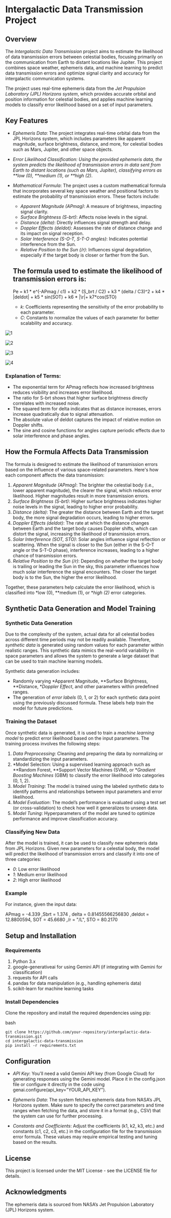 # Intergalactic Data Transmission Project

## Overview

The *Intergalactic Data Transmission* project aims to estimate the likelihood of data transmission errors between celestial bodies, focusing primarily on the communication from Earth to distant locations like Jupiter. This project combines space weather, ephemeris data, and machine learning to predict data transmission errors and optimize signal clarity and accuracy for intergalactic communication systems.

The project uses real-time ephemeris data from the *Jet Propulsion Laboratory (JPL) Horizons system*, which provides accurate orbital and position information for celestial bodies, and applies machine learning models to classify error likelihood based on a set of input parameters.

## Key Features

- *Ephemeris Data*: The project integrates real-time orbital data from the JPL Horizons system, which includes parameters like apparent magnitude, surface brightness, distance, and more, for celestial bodies such as Mars, Jupiter, and other space objects.
- *Error Likelihood Classification: Using the provided ephemeris data, the system predicts the likelihood of transmission errors in data sent from Earth to distant locations (such as Mars, Jupiter), classifying errors as **low (0), **medium (1), or **high (2)*.
- *Mathematical Formula*: The project uses a custom mathematical formula that incorporates several key space weather and positional factors to estimate the probability of transmission errors. These factors include:
    - *Apparent Magnitude (APmag)*: A measure of brightness, impacting signal clarity.
    - *Surface Brightness (S-brt)*: Affects noise levels in the signal.
    - *Distance (delta)*: Directly influences signal strength and delay.
    - *Doppler Effects (deldot)*: Assesses the rate of distance change and its impact on signal reception.
    - *Solar Interference (S-O-T, S-T-O angles)*: Indicates potential interference from the Sun.
    - *Relative Position to the Sun (/r)*: Influences signal degradation, especially if the target body is closer or farther from the Sun.

  ## The formula used to estimate the likelihood of transmission errors is:

  
  Pe = k1 * e^(-APmag / c1) + k2 * (S_brt / C2) + k3 * (delta / C3)^2 + k4 * |deldot| + k5 * sin(SOT) + k6 * |\r|+ k7*cos(STO)
  

  - *k*: Coefficients representing the sensitivity of the error probability to each parameter.
  - *C*: Constants to normalize the values of each parameter for better scalability and accuracy.


![1](https://github.com/user-attachments/assets/4f71aae4-e4a0-414a-963b-20365f59069c)

![2](https://github.com/user-attachments/assets/c183b63d-36af-4832-bdd1-9639ba2d703b)

![3](https://github.com/user-attachments/assets/4d9710e7-30f6-44ff-bf33-2b4dfce79411)

![4](https://github.com/user-attachments/assets/f9f43ae2-0e24-4fbf-80ef-24db8058c639)



###  Explanation of Terms:
  - The exponential term for APmag reflects how increased brightness reduces visibility and increases error likelihood.
  - The ratio for S-brt shows that higher surface brightness directly correlates with increased noise.
  - The squared term for delta indicates that as distance increases, errors increase quadratically due to signal attenuation.
  - The absolute value of deldot captures the impact of relative motion on Doppler shifts.
  - The sine and cosine functions for angles capture periodic effects due to solar interference and phase angles.

## How the Formula Affects Data Transmission

The formula is designed to estimate the likelihood of transmission errors based on the influence of various space-related parameters. Here's how each component affects the data transmission:

1. *Apparent Magnitude (APmag)*: The brighter the celestial body (i.e., lower apparent magnitude), the clearer the signal, which reduces error likelihood. Higher magnitudes result in more transmission errors.
2. *Surface Brightness (S-brt)*: Higher surface brightness indicates higher noise levels in the signal, leading to higher error probability.
3. *Distance (delta)*: The greater the distance between Earth and the target body, the more signal degradation occurs, leading to higher errors.
4. *Doppler Effects (deldot)*: The rate at which the distance changes between Earth and the target body causes Doppler shifts, which can distort the signal, increasing the likelihood of transmission errors.
5. *Solar Interference (SOT, STO)*: Solar angles influence signal reflection or scattering. When the signal is closer to the Sun (either in the S-O-T angle or the S-T-O phase), interference increases, leading to a higher chance of transmission errors.
6. *Relative Position to the Sun (/r)*: Depending on whether the target body is trailing or leading the Sun in the sky, this parameter influences how much solar interference the signal encounters. The closer the target body is to the Sun, the higher the error likelihood.

Together, these parameters help calculate the error likelihood, which is classified into *low (0), **medium (1), or **high (2)* error categories.

## Synthetic Data Generation and Model Training

### Synthetic Data Generation

Due to the complexity of the system, actual data for all celestial bodies across different time periods may not be readily available. Therefore, *synthetic data* is generated using random values for each parameter within realistic ranges. This synthetic data mimics the real-world variability in space parameters and allows the system to generate a large dataset that can be used to train machine learning models.

Synthetic data generation includes:

- Randomly varying *Apparent Magnitude, **Surface Brightness, **Distance, **Doppler Effect*, and other parameters within predefined ranges.
- The generation of *error labels* (0, 1, or 2) for each synthetic data point using the previously discussed formula. These labels help train the model for future predictions.

### Training the Dataset

Once synthetic data is generated, it is used to train a *machine learning model* to predict error likelihood based on the input parameters. The training process involves the following steps:

1. *Data Preprocessing*: Cleaning and preparing the data by normalizing or standardizing the input parameters.
2. *Model Selection: Using a supervised learning approach such as **Random Forest, **Support Vector Machines (SVM), or **Gradient Boosting Machines* (GBM) to classify the error likelihood into categories (0, 1, 2).
3. *Model Training*: The model is trained using the labeled synthetic data to identify patterns and relationships between input parameters and error likelihood.
4. *Model Evaluation*: The model’s performance is evaluated using a test set (or cross-validation) to check how well it generalizes to unseen data.
5. *Model Tuning*: Hyperparameters of the model are tuned to optimize performance and improve classification accuracy.

### Classifying New Data

After the model is trained, it can be used to classify new ephemeris data from JPL Horizons. Given new parameters for a celestial body, the model will predict the likelihood of transmission errors and classify it into one of three categories:
- *0*: Low error likelihood
- *1*: Medium error likelihood
- *2*: High error likelihood

### Example

For instance, given the input data:

APmag = -4.339 ,Sbrt = 1.374 , delta = 0.81455566256830 ,deldot = 12.8800594, SOT = 45.6680 ,/r = "/L", STO = 80.2170



## Setup and Installation

### Requirements

1. Python 3.x
2. google-generativeai for using Gemini API (if integrating with Gemini for classification)
3. requests for API calls
4. pandas for data manipulation (e.g., handling ephemeris data)
5. scikit-learn for machine learning tasks

### Install Dependencies

Clone the repository and install the required dependencies using pip:

bash
```
git clone https://github.com/your-repository/intergalactic-data-transmission.git
cd intergalactic-data-transmission
pip install -r requirements.txt
```
## Configuration

- *API Key*: You'll need a valid Gemini API key (from Google Cloud) for generating responses using the Gemini model. Place it in the config.json file or configure it directly in the code using genai.configure(api_key="YOUR_API_KEY").

- *Ephemeris Data*: The system fetches ephemeris data from NASA’s JPL Horizons system. Make sure to specify the correct parameters and time ranges when fetching the data, and store it in a format (e.g., CSV) that the system can use for further processing.

- *Constants and Coefficients*: Adjust the coefficients (k1, k2, k3, etc.) and constants (c1, c2, c3, etc.) in the configuration file for the transmission error formula. These values may require empirical testing and tuning based on the results.

## License

This project is licensed under the MIT License - see the LICENSE file for details.

## Acknowledgments


The ephemeris data is sourced from NASA’s Jet Propulsion Laboratory (JPL) Horizons system.



